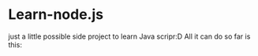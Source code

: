# Learn-node.js

just a little possible side project to learn Java scripr:D
All it can do so far is this:
